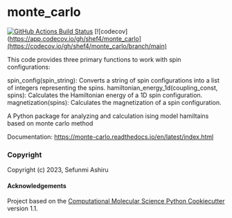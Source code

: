 monte_carlo
==============================
[//]: # (Badges)
[![GitHub Actions Build Status](https://github.com/shef4/monte_carlo/workflows/CI/badge.svg)](https://github.com/shef4/monte_carlo/actions?query=workflow%3ACI)
[![codecov](https://app.codecov.io/gh/shef4/monte_carlo](https://codecov.io/gh/shef4/monte_carlo/branch/main)

This code provides three primary functions to work with spin configurations:

spin_config(spin_string): Converts a string of spin configurations into a list of integers representing the spins.
hamiltonian_energy_1d(coupling_const, spins): Calculates the Hamiltonian energy of a 1D spin configuration.
magnetization(spins): Calculates the magnetization of a spin configuration.

A Python package for analyzing and calculation ising model hamiltains based on monte carlo method

Documentation: https://monte-carlo.readthedocs.io/en/latest/index.html

### Copyright

Copyright (c) 2023, Sefunmi Ashiru


#### Acknowledgements
 
Project based on the 
[Computational Molecular Science Python Cookiecutter](https://github.com/molssi/cookiecutter-cms) version 1.1.
